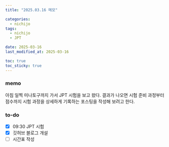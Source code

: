 ```yaml
---
title: "2025.03.16 메모"

categories:
  - nichijo
tags:
  - nichijo
  - JPT

date: 2025-03-16
last_modified_at: 2025-03-16

toc: true
toc_sticky: true
---
```


### memo
아침 일찍 미나토구까지 가서 JPT 시험을 보고 왔다. 결과가 나오면 시험 준비 과정부터 점수까지 시험 과정을 상세하게 기록하는 포스팅을 작성해 보려고 한다.

### to-do
- [x] 09:30 JPT 시험
- [x] 깃허브 블로그 개설
- [ ] 시간표 작성

<!-- Nested and mixed lists are an interesting beast. It's a corner case to make sure that

* Lists within lists do not break the ordered list numbering order
* Your list styles go deep enough.

### Ordered -- Unordered -- Ordered

1. ordered item
2. ordered item 
   * **unordered**
   * **unordered** 
     1. ordered item
     2. ordered item
3. ordered item
4. ordered item

### Ordered -- Unordered -- Unordered

1. ordered item
2. ordered item 
   * **unordered**
   * **unordered** 
     * unordered item
     * unordered item
3. ordered item
4. ordered item

### Unordered -- Ordered -- Unordered

* unordered item
* unordered item 
  1. ordered
  2. ordered 
     * unordered item
     * unordered item
* unordered item
* unordered item

### Unordered -- Unordered -- Ordered

* unordered item
* unordered item 
  * unordered
  * unordered 
    1. **ordered item**
    2. **ordered item**
* unordered item
* unordered item

### Task Lists

- [ ] Finish my changes
- [x] Push my commits to GitHub
- [x] Open a pull request -->